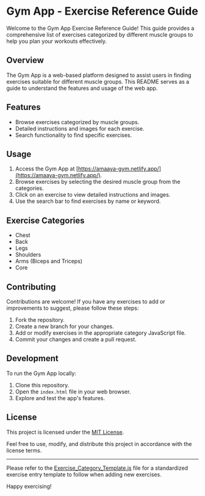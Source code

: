 # Gym App - Exercise Reference Guide

Welcome to the Gym App Exercise Reference Guide! This guide provides a comprehensive list of exercises categorized by different muscle groups to help you plan your workouts effectively.

## Overview
The Gym App is a web-based platform designed to assist users in finding exercises suitable for different muscle groups. This README serves as a guide to understand the features and usage of the web app.

## Features
- Browse exercises categorized by muscle groups.
- Detailed instructions and images for each exercise.
- Search functionality to find specific exercises.

## Usage
1. Access the Gym App at [https://amaaya-gym.netlify.app/](https://amaaya-gym.netlify.app/).
2. Browse exercises by selecting the desired muscle group from the categories.
3. Click on an exercise to view detailed instructions and images.
4. Use the search bar to find exercises by name or keyword.

## Exercise Categories
- Chest
- Back
- Legs
- Shoulders
- Arms (Biceps and Triceps)
- Core

## Contributing
Contributions are welcome! If you have any exercises to add or improvements to suggest, please follow these steps:
1. Fork the repository.
2. Create a new branch for your changes.
3. Add or modify exercises in the appropriate category JavaScript file.
4. Commit your changes and create a pull request.

## Development
To run the Gym App locally:
1. Clone this repository.
2. Open the `index.html` file in your web browser.
3. Explore and test the app's features.

## License
This project is licensed under the [MIT License](LICENSE).

Feel free to use, modify, and distribute this project in accordance with the license terms.

---

Please refer to the [Exercise_Category_Template.js](Exercise_Category_Template.js) file for a standardized exercise entry template to follow when adding new exercises.

Happy exercising!
